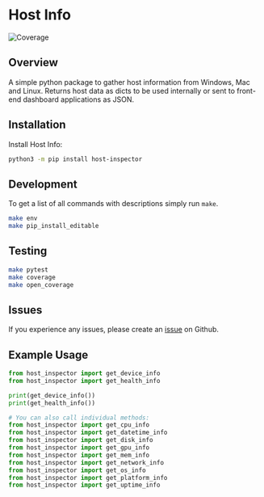 # Host Info

![Coverage](https://img.shields.io/badge/coverage-99%25-brightgreen)

## Overview

A simple python package to gather host information from Windows, Mac and Linux. Returns host data as dicts to be used internally or sent to front-end dashboard applications as JSON.

## Installation

Install Host Info:

```bash
python3 -m pip install host-inspector
```

## Development

To get a list of all commands with descriptions simply run `make`.

```bash
make env
make pip_install_editable
```

## Testing

```bash
make pytest
make coverage
make open_coverage
```

## Issues

If you experience any issues, please create an [issue](https://github.com/tsantor/host-inspector/issues) on Github.

## Example Usage

```python
from host_inspector import get_device_info
from host_inspector import get_health_info

print(get_device_info())
print(get_health_info())

# You can also call individual methods:
from host_inspector import get_cpu_info
from host_inspector import get_datetime_info
from host_inspector import get_disk_info
from host_inspector import get_gpu_info
from host_inspector import get_mem_info
from host_inspector import get_network_info
from host_inspector import get_os_info
from host_inspector import get_platform_info
from host_inspector import get_uptime_info
```
